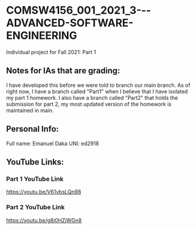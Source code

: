 # COMSW4156_001_2021_3---ADVANCED-SOFTWARE-ENGINEERING
Individual project for Fall 2021: Part 1

## Notes for IAs that are grading:
I have developed this before we were told to branch our main branch.
As of right now, I have a branch called "Part1" when I believe that I have isolated my part 1 homework.
I also have a branch called "Part2" that holds the submission for part 2, my most updated version of the homework is maintained in main.

## Personal Info:
Full name: Emanuel Daka
UNI: ed2918

## YouTube Links:
### Part 1 YouTube Link
https://youtu.be/V61vbsLQn98

### Part 2 YouTube Link
https://youtu.be/g8i0HZjWGn8
